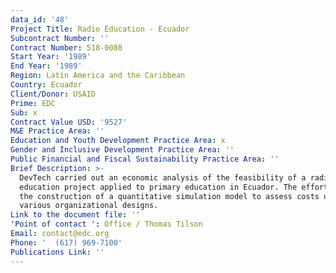 ```yaml
---
data_id: '48'
Project Title: Radio Education - Ecuador
Subcontract Number: ''
Contract Number: 518-0080
Start Year: '1989'
End Year: '1989'
Region: Latin America and the Caribbean
Country: Ecuador
Client/Donor: USAID
Prime: EDC
Sub: x
Contract Value USD: '9527'
M&E Practice Area: ''
Education and Youth Development Practice Area: x
Gender and Inclusive Development Practice Area: ''
Public Financial and Fiscal Sustainability Practice Area: ''
Brief Description: >-
  DevTech carried out an economic analysis of the feasibility of a radio
  education project applied to primary education in Ecuador. The effort included
  the construction of a quantitative simulation model to assess costs under
  various organizational designs.
Link to the document file: ''
'Point of contact ': Office / Thomas Tilson
Email: contact@edc.org
Phone: '  (617) 969-7100'
Publications Link: ''
---
```

